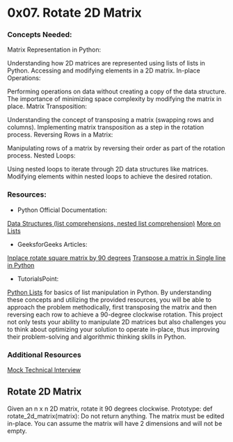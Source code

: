 # 0x07. Rotate 2D Matrix

### Concepts Needed:
Matrix Representation in Python:

Understanding how 2D matrices are represented using lists of lists in Python.
Accessing and modifying elements in a 2D matrix.
In-place Operations:

Performing operations on data without creating a copy of the data structure.
The importance of minimizing space complexity by modifying the matrix in place.
Matrix Transposition:

Understanding the concept of transposing a matrix (swapping rows and columns).
Implementing matrix transposition as a step in the rotation process.
Reversing Rows in a Matrix:

Manipulating rows of a matrix by reversing their order as part of the rotation process.
Nested Loops:

Using nested loops to iterate through 2D data structures like matrices.
Modifying elements within nested loops to achieve the desired rotation.
### Resources:
* Python Official Documentation:


[Data Structures (list comprehensions, nested list comprehension)](https://intranet.alxswe.com/rltoken/eZc_ELGxUgkuc4kkE_fd7Q)
[More on Lists](https://intranet.alxswe.com/rltoken/0ORj179giGhGe8jpcxBkXg)
* GeeksforGeeks Articles:

[Inplace rotate square matrix by 90 degrees](https://intranet.alxswe.com/rltoken/9T8w4mtiIIRDtfLSmEmrLA)
[Transpose a matrix in Single line in Python](https://intranet.alxswe.com/rltoken/JdIFvtej2hMW-Wd9ABHMOA)
* TutorialsPoint:

[Python Lists](https://intranet.alxswe.com/rltoken/rFmzUTpaLGqDXjGA6D9eYw) for basics of list manipulation in Python.
By understanding these concepts and utilizing the provided resources, you will be able to approach the problem methodically, first transposing the matrix and then reversing each row to achieve a 90-degree clockwise rotation. This project not only tests your ability to manipulate 2D matrices but also challenges you to think about optimizing your solution to operate in-place, thus improving their problem-solving and algorithmic thinking skills in Python.

### Additional Resources
[Mock Technical Interview](https://intranet.alxswe.com/rltoken/4GPWA9C2AJHtpdGxuIHEPA)

## Rotate 2D Matrix
Given an n x n 2D matrix, rotate it 90 degrees clockwise.
Prototype: def rotate_2d_matrix(matrix):
Do not return anything. The matrix must be edited in-place.
You can assume the matrix will have 2 dimensions and will not be empty.
